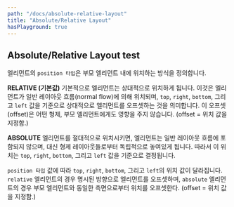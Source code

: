```yaml
---
path: "/docs/absolute-relative-layout"
title: "Absolute/Relative Layout"
hasPlayground: true
---
```

## Absolute/Relative Layout test

엘리먼트의 `position 타입`은 부모 엘리먼트 내에 위치하는 방식을 정의합니다.

<!-- The `position type` of an element defines how it is
positioned within its parent. -->

**RELATIVE (기본값)** 기본적으로 엘리먼트는 상대적으로 위치하게 됩니다.
이것은 엘리먼트가 일반 레이아웃 흐름(normal flow)에 의해 위치되며,
`top`, `right`, `bottom`, 그리고 `left` 값을 기준으로 상대적으로 엘리먼트를 오프셋하는 것을 의미합니다.
이 오프셋(offset)은 어떤 형제, 부모 엘리먼트에게도 영향을 주지 않습니다.
(offset = 위치 값을 지정함.)

<!-- **RELATIVE (DEFAULT)** By default an element is positioned
relatively. This means an element is positioned according to the
normal flow of the layout, and then offset relative to that position
based on the values of `top`, `right`, `bottom`, and `left`.
The offset does not affect the position of any sibling or parent elements. -->

**ABSOLUTE** 엘리먼트를 절대적으로 위치시키면, 엘리먼트는 일반 레이아웃 흐름에 포함되지 않으며,
대신 형제 레이아웃들로부터 독립적으로 놓여있게 됩니다. 따라서 이 위치는 `top`, `right`, `bottom`, 
그리고 `left` 값을 기준으로 결정됩니다.

<!-- **ABSOLUTE** When positioned absolutely an element doesn't take
part in the normal layout flow. It is instead laid out independent 
of its siblings. The position is determined based on the
`top`, `right`, `bottom`, and `left` values.  -->

<controls prop="positionType"></controls>

`position 타입` 값에 따라 `top`, `right`, `bottom`, 그리고 `left`의 위치 값이 달라집니다.
`relative` 엘리먼트의 경우 명시된 방향으로 엘리먼트를 오프셋하며,
`absolute` 엘리먼트의 경우 부모 엘리먼트와 동일한 측면으로부터 위치를 오프셋한다.
(offset = 위치 값을 지정함.)

<!-- The position values `top`, `right`, `bottom`, and `left` behave
differently depending on the `position type` of the element. For
a `relative` element they offset the position of the element in the
direction specified. For `absolute` element though these properties
specify the offset of the element's side from the same side on the parent. -->

<controls prop="position"></controls>
